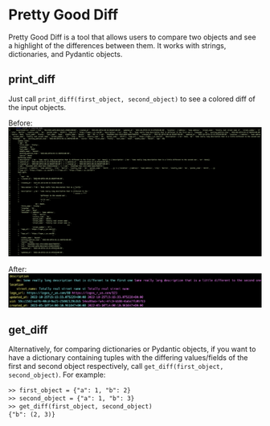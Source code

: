 # Pretty Good Diff

Pretty Good Diff is a tool that allows users to compare two objects and see a highlight of the differences between them. It works with strings, dictionaries, and Pydantic objects.

## print_diff

Just call `print_diff(first_object, second_object)` to see a colored diff of the input objects.

Before:
![alt text](blob/ugly_diff.png?raw=true)


After:
![alt text](blob/pretty_good_diff.png?raw=true)


## get_diff

Alternatively, for comparing dictionaries or Pydantic objects, if you want to have a dictionary containing tuples with the differing values/fields of the first and second object respectively, call `get_diff(first_object, second_object)`.
For example:
```
>> first_object = {"a": 1, "b": 2}
>> second_object = {"a": 1, "b": 3}
>> get_diff(first_object, second_object)
{"b": (2, 3)}
```
